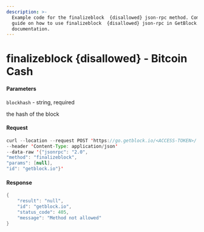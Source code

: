 ```yaml
---
description: >-
  Example code for the finalizeblock  {disallowed} json-rpc method. Сomplete
  guide on how to use finalizeblock  {disallowed} json-rpc in GetBlock.io Web3
  documentation.
---
```


# finalizeblock {disallowed} - Bitcoin Cash

#### Parameters

`blockhash` - string, required

the hash of the block

#### Request

```java
curl --location --request POST 'https://go.getblock.io/<ACCESS-TOKEN>/' 
--header 'Content-Type: application/json' 
--data-raw '{"jsonrpc": "2.0",
"method": "finalizeblock",
"params": [null],
"id": "getblock.io"}'
```

#### Response

```java
{
    "result": "null",
    "id": "getblock.io",
    "status_code": 405,
    "message": "Method not allowed"
}
```
